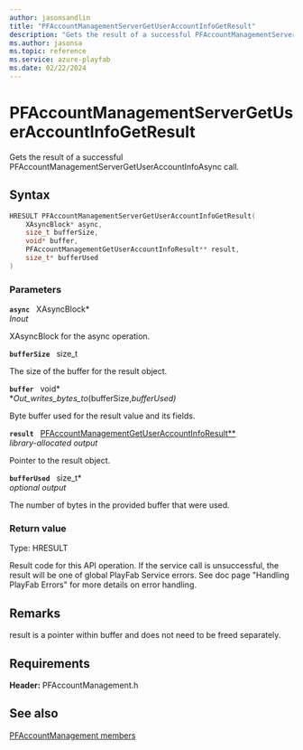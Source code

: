 ```yaml
---
author: jasonsandlin
title: "PFAccountManagementServerGetUserAccountInfoGetResult"
description: "Gets the result of a successful PFAccountManagementServerGetUserAccountInfoAsync call."
ms.author: jasonsa
ms.topic: reference
ms.service: azure-playfab
ms.date: 02/22/2024
---
```


# PFAccountManagementServerGetUserAccountInfoGetResult  

Gets the result of a successful PFAccountManagementServerGetUserAccountInfoAsync call.  

## Syntax  
  
```cpp
HRESULT PFAccountManagementServerGetUserAccountInfoGetResult(  
    XAsyncBlock* async,  
    size_t bufferSize,  
    void* buffer,  
    PFAccountManagementGetUserAccountInfoResult** result,  
    size_t* bufferUsed  
)  
```  
  
### Parameters  
  
**`async`** &nbsp; XAsyncBlock*  
*_Inout_*  
  
XAsyncBlock for the async operation.  
  
**`bufferSize`** &nbsp; size_t  
  
The size of the buffer for the result object.  
  
**`buffer`** &nbsp; void*  
*_Out_writes_bytes_to_(bufferSize,*bufferUsed)*  
  
Byte buffer used for the result value and its fields.  
  
**`result`** &nbsp; [PFAccountManagementGetUserAccountInfoResult**](../../pfaccountmanagementtypes/structs/pfaccountmanagementgetuseraccountinforesult.md)  
*library-allocated output*  
  
Pointer to the result object.  
  
**`bufferUsed`** &nbsp; size_t*  
*optional output*  
  
The number of bytes in the provided buffer that were used.  
  
  
### Return value
Type: HRESULT
  
Result code for this API operation. If the service call is unsuccessful, the result will be one of global PlayFab Service errors. See doc page "Handling PlayFab Errors" for more details on error handling.
  
## Remarks  
  
result is a pointer within buffer and does not need to be freed separately.
  
## Requirements  
  
**Header:** PFAccountManagement.h
  
## See also  
[PFAccountManagement members](../pfaccountmanagement_members.md)  

  
  
